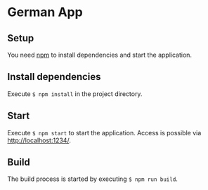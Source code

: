 # German App

## Setup

You need [npm](https://www.npmjs.com/get-npm) to install dependencies and start the application.

## Install dependencies

Execute `$ npm install` in the project directory.

## Start

Execute `$ npm start` to start the application. Access is possible via <http://localhost:1234/>.

## Build

The build process is started by executing `$ npm run build`.